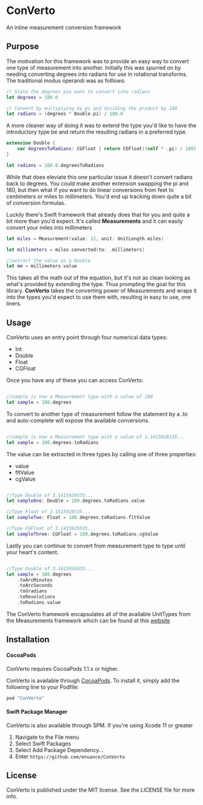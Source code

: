 # ConVerto
An inline measurement conversion framework

## Purpose
The motivation for this framework was to provide an easy way to convert one type of measurement
into another. Initially this was spurred on by needing converting degrees into radians for use in
rotational transforms. The traditional modus operandi was as folllows:
```swift
// State the degrees you want to convert into radians
let degrees = 180.0

// Convert by multiplying by pi and dividing the product by 180
let radians = (degrees * Double.pi) / 180.0
```

A more cleaner way of doing it was to extend the type you'd like to have the introductory type
be and return the resulting radians in a preferred type.
```swift
extension Double {
    var degreesToRadians: CGFloat { return CGFloat((self * .pi) / 180) }
}

let radians = 180.0.degreesToRadians
```

While that does eleviate this one particular issue it doesn't convert radians back to degrees.
You could make another extension swapping the pi and 180, but then what if you want to
do linear conversions from feet to centimeters or miles to millimeters. You'd end up tracking
down quite a bit of conversion formulas.

Luckily there's Swift framework that already does that for you and quite a bit more than you'd
expect. It's called **Measurements** and it can easily convert your miles into millimeters

```swift
let miles = Measurement(value: 12, unit: UnitLength.miles)

let millimeters = miles.converted(to: .millimeters)

//extract the value as a Double
let mm = millimeters.value
```

This takes all the math out of the equation, but it's not as clean looking as what's provided
by extending the type. Thus prompting the goal for this library. **ConVerto** takes the converting
power of Measurements and wraps it into the types you'd expect to use them with, resulting
in easy to use, one liners.


## Usage

ConVerto uses an entry point through four numerical data types:

* Int
* Double
* Float
* CGFloat

Once you have any of these you can access ConVerto:
```swift

//sample is now a Measurement type with a value of 180
let sample = 180.degrees
```

To convert to another type of measurement follow the statement by a *.to* and auto-complete
will expose the available conversions.
```swift

//sample is now a Measurement type with a value of 3.1415926535...
let sample = 180.degrees.toRadians
```

The value can be extracted in three types by calling one of three properties:

* value
* fltValue
* cgValue

```swift

//Type Double of 3.1415926535...
let sampleOne: Double = 180.degrees.toRadians.value

//Type Float of 3.1415926535...
let sampleTwo: Float = 180.degrees.toRadians.fltValue

//Type CGFloat of 3.1415926535...
let sampleThree: CGFloat = 180.degrees.toRadians.cgValue
```

Lastly you can continue to convert from measurement type to type until your heart's content.
```swift

//Type Double of 3.1415926535...
let sample = 180.degrees
    .toArcMinutes
    .toArcSeconds
    .toGradians
    .toRevolutions
    .toRadians.value
```

The ConVerto framework encapsulates all of the available UnitTypes from the Measurements
framework which can be found at this [website](https://developer.apple.com/documentation/foundation/units_and_measurement)

## Installation

#### CocoaPods

ConVerto requires CocoaPods 1.1.x or higher.

ConVerto is available through [CocoaPods](http://cocoapods.org). To install it, simply add the following line to your Podfile:

```ruby
pod "ConVerto"
```

#### Swift Package Manager

ConVerto is also available through SPM. If you're using Xcode 11 or greater
1. Navigate to the File menu
2. Select Swift Packages
3. Select Add Package Dependency...
4. Enter `https://github.com/enuance/ConVerto`

## License

ConVerto is published under the MIT license. See the LICENSE file for more info.
